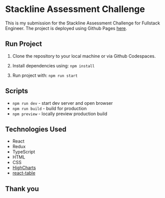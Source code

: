 # Stackline Assessment Challenge

This is my submission for the Stackline Assessment Challenge for Fullstack Engineer. The project is deployed using Github Pages [here](https://saviodcosta.github.io/stackline/).

## Run Project
1. Clone the repository to your local machine or via Github Codespaces.
2. Install dependencies using:
   `npm install`

3. Run project with:
   `npm run start`

## Scripts
- `npm run dev` - start dev server and open browser
- `npm run build` - build for production
- `npm preview` - locally preview production build

## Technologies Used
- React
- Redux
- TypeScript
- HTML
- CSS
- [HighCharts](https://www.highcharts.com/)
- [react-table](https://www.npmjs.com/package/react-table)

## Thank you
